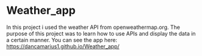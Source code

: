 # Weather_app
In this project i used the weather API from openweathermap.org.
The purpose of this project was to learn how to use APIs and display the data in a certain manner.
You can see the app here:
https://dancamarius1.github.io/Weather_app/
